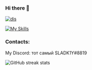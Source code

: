 ### Hi there 👋

[![dis](https://discord.c99.nl/widget/theme-3/1064250083899625482.png )](https://discord.com/users/1064250083899625482/)

[![My Skills](https://skillicons.dev/icons?i=py,c,cpp,discord)]([https://artembay.tk](https://discord.com/users/1064250083899625482/))


### Contacts:
My Discord: тот самый SLADK1Y#8819


![GitHub streak stats](https://github-readme-streak-stats.herokuapp.com/?user=Sladk1y&theme=tokyonight&show_icons=true)  
